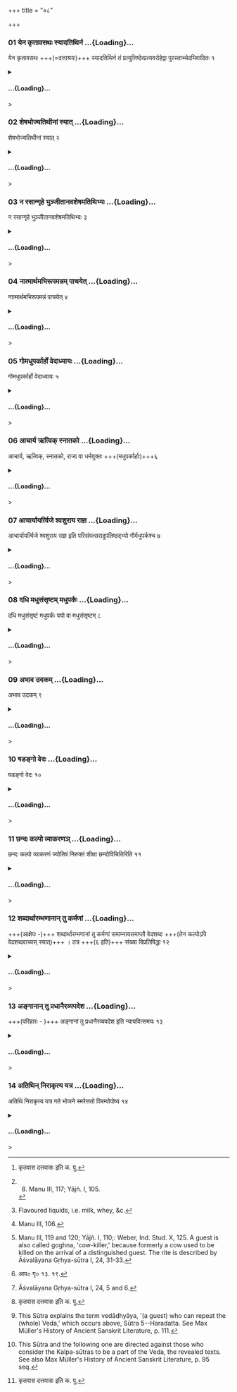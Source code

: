 +++
title = "०८"

+++

<div class="js_include" includetitle="false" newlevelforh1="3" unfilled url="/vedAH_yajuH/taittirIyam/sUtram/ApastambaH/dharma-sUtram/vishvAsa-prastutiH/2/04/08/01_yena_kRtAvasathaH_syAdatithirna.md">

### 01 येन कृतावसथः स्यादतिथिर्न …{Loading}…

येन कृतावसथः +++(=दत्ताश्रयः)+++ स्यादतिथिर्न तं प्रत्युत्तिष्ठेत्प्रत्यवरोहेद्वा पुरस्ताच्चेदभिवादितः १

</div>

<div class="js_include collapsed" newlevelforh1="4" title="सर्वाष् टीकाः" unfilled url="/vedAH_yajuH/taittirIyam/sUtram/ApastambaH/dharma-sUtram/sarvASh_TIkAH/2/04/08/01_yena_kRtAvasathaH_syAdatithirna.md">

<details><summary><h4> …{Loading}…</h4>></summary>
<details><summary>Bühler</summary>

1. On the second and following days of the guest's stay, the host shall not rise or descend (from his couch) in order to salute his (guest), if he has been saluted before (on the first day).
</details>

<details><summary>हरदत्त-टीका</summary>

##### सूत्रम्
येन कृतावसथः स्यादतिथिर्न तं प्रत्युत्तिष्ठेत्प्रत्यवरोहेद्वा पुरस्ताच्चेदभिवादितः ॥ १॥  
##### टिप्पनी
येन गृहस्थेनाऽतिथिः कृतावसथः स्यात् [^१]कृतावासः दत्तावासः स्यात् । द्वितीययान्तरिक्ष्यानित्यादिवचनात् द्वितीयादिष्वहस्सु तं प्रति न प्रत्युत्तिष्ठेत् । नाऽप्यासनात् प्रत्यवरोहेत् । स चेत्तस्मिन्नहनि पूर्वमेवाभिवादितः । अनभिवादिते तु अभिवादनार्थं प्रत्युत्तिष्ठेत्, प्रत्यवरोहेच्च ॥१॥  

[^१]: कृतवास दत्तवासः इति क. पु.
</details>
</details>

</div>

<div class="js_include" includetitle="false" newlevelforh1="3" unfilled url="/vedAH_yajuH/taittirIyam/sUtram/ApastambaH/dharma-sUtram/vishvAsa-prastutiH/2/04/08/02_sheShabhojyatithInAM_syAt.md">

### 02 शेषभोज्यतिथीनां स्यात् …{Loading}…

शेषभोज्यतिथीनां स्यात् २

</div>

<div class="js_include collapsed" newlevelforh1="4" title="सर्वाष् टीकाः" unfilled url="/vedAH_yajuH/taittirIyam/sUtram/ApastambaH/dharma-sUtram/sarvASh_TIkAH/2/04/08/02_sheShabhojyatithInAM_syAt.md">

<details><summary><h4> …{Loading}…</h4>></summary>
<details><summary>Bühler</summary>

2. He shall eat after his guests. [^1] 

[^1]:  8. Manu III, 117; Yājñ. I, 105.
</details>

<details><summary>हरदत्त-टीका</summary>

##### सूत्रम्
शेषभोज्यतिथीनां स्यात् ॥ २ ॥  
##### टिप्पनी
'अतिथीनेवाग्रे भोजये (२.४.११.)दित्येव सिद्धे वचनमिदं प्रमादाद्यन्न दत्तमतिथये, तन्न भुञ्जीतेत्येवमर्थम् ॥ २ ॥
</details>
</details>

</div>

<div class="js_include" includetitle="false" newlevelforh1="3" unfilled url="/vedAH_yajuH/taittirIyam/sUtram/ApastambaH/dharma-sUtram/vishvAsa-prastutiH/2/04/08/03_na_rasAngRhe_bhunjItAnavasheShamatithibhyaH.md">

### 03 न रसान्गृहे भुञ्जीतानवशेषमतिथिभ्यः …{Loading}…

न रसान्गृहे भुञ्जीतानवशेषमतिथिभ्यः ३

</div>

<div class="js_include collapsed" newlevelforh1="4" title="सर्वाष् टीकाः" unfilled url="/vedAH_yajuH/taittirIyam/sUtram/ApastambaH/dharma-sUtram/sarvASh_TIkAH/2/04/08/03_na_rasAngRhe_bhunjItAnavasheShamatithibhyaH.md">

<details><summary><h4> …{Loading}…</h4>></summary>
<details><summary>Bühler</summary>

3. He shall not consume all the flavoured liquids in the house, so as to leave nothing for guests. [^2] 

[^2]:  Flavoured liquids, i.e. milk, whey, &c.
</details>

<details><summary>हरदत्त-टीका</summary>

##### सूत्रम्
न रसान् गृहे भुञ्जीताऽनवशेषमतिथिभ्यः ॥ ३ ॥  
##### टिप्पनी
आगामिभ्योऽतिथिभ्यो यथा न किञ्चित् गृहेऽवशिष्यते, तथा गव्यादयो रसा न भोज्याः । सद्यस्सम्पादयितुमशक्यत्वाद्रसानाम् ॥३॥
</details>
</details>

</div>

<div class="js_include" includetitle="false" newlevelforh1="3" unfilled url="/vedAH_yajuH/taittirIyam/sUtram/ApastambaH/dharma-sUtram/vishvAsa-prastutiH/2/04/08/04_nAtmArthamabhirUpamannam_pAchayet.md">

### 04 नात्मार्थमभिरूपमन्नम् पाचयेत् …{Loading}…

नात्मार्थमभिरूपमन्नं पाचयेत् ४

</div>

<div class="js_include collapsed" newlevelforh1="4" title="सर्वाष् टीकाः" unfilled url="/vedAH_yajuH/taittirIyam/sUtram/ApastambaH/dharma-sUtram/sarvASh_TIkAH/2/04/08/04_nAtmArthamabhirUpamannam_pAchayet.md">

<details><summary><h4> …{Loading}…</h4>></summary>
<details><summary>Bühler</summary>

4. He shall not cause sweetmeats to be prepared for his own sake. [^3] 

[^3]:  Manu III, 106.
</details>

<details><summary>हरदत्त-टीका</summary>

##### सूत्रम्
नाऽऽत्मार्थमभिरूपमन्नं पाचयेत् ॥ ४ ॥  
##### टिप्पनी
आत्मानमुद्दिश्याऽभिरूपमन्न स्वाद्वपूपादि न पाचयेत् ॥ ४॥
</details>
</details>

</div>

<div class="js_include" includetitle="false" newlevelforh1="3" unfilled url="/vedAH_yajuH/taittirIyam/sUtram/ApastambaH/dharma-sUtram/vishvAsa-prastutiH/2/04/08/05_gomadhuparkArho_vedAdhyAyaH.md">

### 05 गोमधुपर्कार्हो वेदाध्यायः …{Loading}…

गोमधुपर्कार्हो वेदाध्यायः ५

</div>

<div class="js_include collapsed" newlevelforh1="4" title="सर्वाष् टीकाः" unfilled url="/vedAH_yajuH/taittirIyam/sUtram/ApastambaH/dharma-sUtram/sarvASh_TIkAH/2/04/08/05_gomadhuparkArho_vedAdhyAyaH.md">

<details><summary><h4> …{Loading}…</h4>></summary>
<details><summary>Bühler</summary>

5. (A guest) who can repeat the (whole) Veda (together with the supplementary books) is worthy to receive a cow and the Madhuparka, [^4] 

[^4]:  Manu III, 119 and 120; Yājñ. I, 110;: Weber, Ind. Stud. X, 125. A guest is also called goghna, 'cow-killer,' because formerly a cow used to be killed on the arrival of a distinguished guest. The rite is described by Āśvalāyana Gṛhya-sūtra I, 24, 31-33.
</details>

<details><summary>हरदत्त-टीका</summary>

##### सूत्रम्
गोमधुपर्कार्हो वेदाध्यायः ॥ ५ ॥  
##### टिप्पनी
साङ्गस्य वेदस्याऽध्येता वेदाध्यायः । सोऽतिथिर्मधुपर्कमर्हति; गां च दक्षिणाम् ॥ ५ ॥
</details>
</details>

</div>

<div class="js_include" includetitle="false" newlevelforh1="3" unfilled url="/vedAH_yajuH/taittirIyam/sUtram/ApastambaH/dharma-sUtram/vishvAsa-prastutiH/2/04/08/06_AchArya_Rtvik_snAtako.md">

### 06 आचार्य ऋत्विक् स्नातको …{Loading}…

आचार्य, ऋत्विक्, स्नातको, राजा वा धर्मयुक्तः +++(मधुपर्कार्हाः)+++६

</div>

<div class="js_include collapsed" newlevelforh1="4" title="सर्वाष् टीकाः" unfilled url="/vedAH_yajuH/taittirIyam/sUtram/ApastambaH/dharma-sUtram/sarvASh_TIkAH/2/04/08/06_AchArya_Rtvik_snAtako.md">

<details><summary><h4> …{Loading}…</h4>></summary>
<details><summary>Bühler</summary>

6. (And also) the teacher, an officiating priest, a Snātaka, and a just king (though not learned in the Veda).
</details>

<details><summary>हरदत्त-टीका</summary>

##### सूत्रम्
आचार्यं ऋत्विक्स्नातको राजा वा धर्मयुक्तः ॥ ६ ॥  
##### टिप्पनी
अवेदाध्याया अप्य् आचार्यादयो गो-मधु-पर्कार्हाः । 

अत एव ज्ञायते—  
एकदेशाध्यायिनाव् अप्य् **ऋत्विगाचार्यौ** भवत इति ।  
**धर्मयुक्त** इति राज्ञो विशेषणम् ।  
वाशब्दः समुच्चये ॥६॥
</details>
</details>

</div>

<div class="js_include" includetitle="false" newlevelforh1="3" unfilled url="/vedAH_yajuH/taittirIyam/sUtram/ApastambaH/dharma-sUtram/vishvAsa-prastutiH/2/04/08/07_AchAryAyartvije_shvashurAya_rAjna.md">

### 07 आचार्यायर्त्विजे श्वशुराय राज्ञ …{Loading}…

आचार्यायर्त्विजे श्वशुराय राज्ञ इति परिसंवत्सरादुपतिष्ठद्भ्यो गौर्मधुपर्कश्च ७

</div>

<div class="js_include collapsed" newlevelforh1="4" title="सर्वाष् टीकाः" unfilled url="/vedAH_yajuH/taittirIyam/sUtram/ApastambaH/dharma-sUtram/sarvASh_TIkAH/2/04/08/07_AchAryAyartvije_shvashurAya_rAjna.md">

<details><summary><h4> …{Loading}…</h4>></summary>
<details><summary>Bühler</summary>

7. A cow and the Madhuparka (shall be offered) to the teacher, to an officiating priest, to a father-in-law, and to a king, if they come after a year has elapsed (since their former visit).
</details>

<details><summary>हरदत्त-टीका</summary>

##### सूत्रम्
आचार्यायर्त्विजे श्वशुराय राज्ञ इति परिसंवत्सरादुपतिष्ठद्भ्यो गौर्मधुपर्कश्च ॥ ७ ॥  
##### टिप्पनी
एतत् [^२]गृह्ये व्याख्यातम् । गौरत्र दक्षिणाधिका विधीयते ॥७॥  

[^२]: आप० गृ० १३. १९.
</details>
</details>

</div>

<div class="js_include" includetitle="false" newlevelforh1="3" unfilled url="/vedAH_yajuH/taittirIyam/sUtram/ApastambaH/dharma-sUtram/vishvAsa-prastutiH/2/04/08/08_dadhi_madhusaMsRShTam_madhuparkaH.md">

### 08 दधि मधुसंसृष्टम् मधुपर्कः …{Loading}…

दधि मधुसंसृष्टं मधुपर्कः पयो वा मधुसंसृष्टम् ८

</div>

<div class="js_include collapsed" newlevelforh1="4" title="सर्वाष् टीकाः" unfilled url="/vedAH_yajuH/taittirIyam/sUtram/ApastambaH/dharma-sUtram/sarvASh_TIkAH/2/04/08/08_dadhi_madhusaMsRShTam_madhuparkaH.md">

<details><summary><h4> …{Loading}…</h4>></summary>
<details><summary>Bühler</summary>

8. The Madhuparka shall consist of curds mixed with honey, or of milk mixed with honey. [^5] 

[^5]:  Āśvalāyana Gṛhya-sūtra I, 24, 5 and 6.
</details>

<details><summary>हरदत्त-टीका</summary>

##### सूत्रम्
दधि मधुसंसृष्टं मधुपर्कः पयो वा मधुसंसृष्टम् ॥ ८॥
###### प्रस्तावः
कोऽसौ मधुपर्क इत्यत आह—  
##### टिप्पनी
[^१]गृह्योक्तस्याऽनुवादोऽयमुत्तरविवक्षया ॥ ८ ॥   

[^१]: “दधिमध्विति संसृज्य—त्रिवृतमेके घृतं च । पंक्तिमेके धानास्सक्तूंश्च" इति गृह्ये उक्तम् ।
</details>
</details>

</div>

<div class="js_include" includetitle="false" newlevelforh1="3" unfilled url="/vedAH_yajuH/taittirIyam/sUtram/ApastambaH/dharma-sUtram/vishvAsa-prastutiH/2/04/08/09_abhAva_udakam.md">

### 09 अभाव उदकम् …{Loading}…

अभाव उदकम् ९

</div>

<div class="js_include collapsed" newlevelforh1="4" title="सर्वाष् टीकाः" unfilled url="/vedAH_yajuH/taittirIyam/sUtram/ApastambaH/dharma-sUtram/sarvASh_TIkAH/2/04/08/09_abhAva_udakam.md">

<details><summary><h4> …{Loading}…</h4>></summary>
<details><summary>Bühler</summary>

9. On failure (of these substances) water (mixed with honey may be used).
</details>

<details><summary>हरदत्त-टीका</summary>

##### सूत्रम्
अभाव उदकम् ॥ ९॥  
##### टिप्पनी
दधिपयसोरलाभ उदकमपि देयम् । मधुसंसृष्टमित्येके । नेत्यन्ये, पूर्वत्र पुनर्मधुसंसृष्टग्रहणादिति ॥९॥
</details>
</details>

</div>

<div class="js_include" includetitle="false" newlevelforh1="3" unfilled url="/vedAH_yajuH/taittirIyam/sUtram/ApastambaH/dharma-sUtram/vishvAsa-prastutiH/2/04/08/10_ShaDango_vedaH.md">

### 10 षडङ्गो वेदः …{Loading}…

षडङ्गो वेदः १०

</div>

<div class="js_include collapsed" newlevelforh1="4" title="सर्वाष् टीकाः" unfilled url="/vedAH_yajuH/taittirIyam/sUtram/ApastambaH/dharma-sUtram/sarvASh_TIkAH/2/04/08/10_ShaDango_vedaH.md">

<details><summary><h4> …{Loading}…</h4>></summary>
<details><summary>Bühler</summary>

10. The Veda has six Aṅgas (auxiliary works). [^6] 

[^6]:  This Sūtra explains the term vedādhyāya, '(a guest) who can repeat the (whole) Veda,' which occurs above, Sūtra 5--Haradatta. See Max Müller's History of Ancient Sanskrit Literature, p. 111.
</details>

<details><summary>हरदत्त-टीका</summary>

##### सूत्रम्
षडङ्गो वेदः ॥१०॥  
###### प्रस्तावः
वेदाध्याय इत्यत्र विवक्षितं वेदमाह—  
##### टिप्पनी
षड्भिरङ्गैर्युक्तोऽत्र वेदो गृह्यत इति ॥ १० ॥
</details>
</details>

</div>

<div class="js_include" includetitle="false" newlevelforh1="3" unfilled url="/vedAH_yajuH/taittirIyam/sUtram/ApastambaH/dharma-sUtram/vishvAsa-prastutiH/2/04/08/11_ChandaH_kalpo_vyAkaraNa~n.md">

### 11 छन्दः कल्पो व्याकरणञ् …{Loading}…

छन्दः कल्पो व्याकरणं ज्योतिषं निरुक्तं शीक्षा छन्दोविचितिरिति ११

</div>

<div class="js_include collapsed" newlevelforh1="4" title="सर्वाष् टीकाः" unfilled url="/vedAH_yajuH/taittirIyam/sUtram/ApastambaH/dharma-sUtram/sarvASh_TIkAH/2/04/08/11_ChandaH_kalpo_vyAkaraNa~n.md">

<details><summary><h4> …{Loading}…</h4>></summary>
<details><summary>Bühler</summary>

11. (The six auxiliary works are) the Kalpa (teaching the ritual) of the Veda, the treatises on grammar, astronomy, etymology, phonetics, and metrics.
</details>

<details><summary>हरदत्त-टीका</summary>

##### सूत्रम्
छन्दोविचितिरिति ॥ ११ ॥  
###### प्रस्तावः
कानि तान्यज्ञानीत्यत आह-~
##### टिप्पनी
छन्दो वेदः । तत्कल्पयति प्रतिशाखं शाखान्तराधीतेन न्यायप्राप्तेन चाऽङ्गकलापेनोपेतस्य कर्मणः प्रयोगकल्पनयोपस्कुरुत इति छन्दः— कल्पः कल्पसूत्राणि । व्याकरण अर्थविशेषमाश्रित्य पदमन्वाचक्षाणं पदपदार्थप्रतिपादनेन वेदस्योपकारकं विद्यास्थानम् । सूर्यादीनि ज्योतींष्यधिकृत्य प्रवृत्तं शास्त्रं ज्योतिषम् । आदिवृद्ध्यभावे यत्नः कार्यः । तदप्यध्ययनोपयोगिनमनुष्ठानोपयोगिनं च कालविशेषं प्रतिपादयदुपकारकम् । निरुक्तमपि व्याकरणस्यैव कार्त्स्न्यम् । शीक्षा वर्णानां स्थानप्रयत्नादिकमध्ययनकाले कर्मणि च मन्त्राणामुच्चारणप्रकारं शिक्षयतीति । पृषोदरादित्वाद्दीर्घः। गायत्र्यादीनि छन्दांसि यया विचीयन्ते विविच्य ज्ञायन्ते, सा छन्दोविचितिः । एतान्यङ्गानि अङ्गसंस्तवादङ्गत्वम् ।  

'मुखं व्याकरणं तस्य ज्योतिषं नेत्रमुच्यते ।  
निरुक्तं श्रोत्रमुद्दिष्टं छन्दसा विचितिः पदे ।  

शिक्षा घ्राणं तु वेदस्य हस्तौ कल्पान् प्रचक्षते ॥ इति ।  
उपकारकत्वाच ॥ ११ ॥
</details>
</details>

</div>

<div class="js_include" includetitle="false" newlevelforh1="3" unfilled url="/vedAH_yajuH/taittirIyam/sUtram/ApastambaH/dharma-sUtram/vishvAsa-prastutiH/2/04/08/12_shabdArthArambhaNAnAn_tu_karmaNAM.md">

### 12 शब्दार्थारम्भणानान् तु कर्मणां …{Loading}…

+++(आक्षेपः -)+++ शब्दार्थारम्भणानां तु कर्मणां समाम्नायसमाप्तौ वेदशब्दः +++(तेन कल्पोऽपि वेदशब्दवाच्यस् स्यात्)+++ । तत्र +++(६ इति)+++ संख्या विप्रतिषिद्धा १२

</div>

<div class="js_include collapsed" newlevelforh1="4" title="सर्वाष् टीकाः" unfilled url="/vedAH_yajuH/taittirIyam/sUtram/ApastambaH/dharma-sUtram/sarvASh_TIkAH/2/04/08/12_shabdArthArambhaNAnAn_tu_karmaNAM.md">

<details><summary><h4> …{Loading}…</h4>></summary>
<details><summary>Bühler</summary>

12. (If any one should contend that) the term Veda (on account of its etymology, implying that which teaches duty or whereby one obtains spiritual merit) applies to the complete collection of (works which contain) rules for rites to be performed on the authority of precepts, (that, consequently, the Kalpa-sūtras form part of the Veda, and that thereby) the number (fixed above) for those (Aṅgas) is proved to be wrong, [^7] 

[^7]:  This Sūtra and the following one are directed against those who consider the Kalpa-sūtras to be a part of the Veda, the revealed texts. See also Max Müller's History of Ancient Sanskrit Literature, p. 95 seq.
</details>

<details><summary>हरदत्त-टीका</summary>

##### सूत्रम्
शब्दार्थारम्भणानां तु कर्मणां समाम्नायसमाप्तौ वेदशब्दस्तत्र सङ्ख्या विप्रतिषिद्धा ॥ १२ ॥  
###### प्रस्तावः
उक्त उपकारः, अत्र चोदयति —  
##### टिप्पनी
शब्दार्थतया यान्यारभ्यन्ते न प्रत्यक्षादिप्रमाणगोचरतया, तानि शब्दार्थारम्भणानि कर्माणि वैदिकान्यग्निहोत्रादीनि । तेषां समाम्नाय उपदेशः । तस्य समाप्तौ स यावता ग्रन्थजातेन समाप्तोऽनुष्ठानपर्यन्तो भवति, तत्र वेदशब्दो वर्तते । वेदयति धर्मं विदन्त्यनेनेति वा धर्ममिति । न च मन्त्रब्राह्मणमात्रेणाऽनुष्ठानपर्यन्त उपदेशो भवति । किं तु कल्पसूत्रैरपि सह । ततश्च तेषामपि वेदस्वरूप एवानुप्रवेशात् पञ्चैवाऽङ्गानि । तत्र षट्संख्या विप्रतिषिद्धेति ॥ १२ ॥
</details>
</details>

</div>

<div class="js_include" includetitle="false" newlevelforh1="3" unfilled url="/vedAH_yajuH/taittirIyam/sUtram/ApastambaH/dharma-sUtram/vishvAsa-prastutiH/2/04/08/13_angAnAn_tu_pradhAnairavyapadesha.md">

### 13 अङ्गानान् तु प्रधानैरव्यपदेश …{Loading}…

+++(परिहारः - )+++ अङ्गानां तु प्रधानैरव्यपदेश इति न्यायवित्समयः १३

</div>

<div class="js_include collapsed" newlevelforh1="4" title="सर्वाष् टीकाः" unfilled url="/vedAH_yajuH/taittirIyam/sUtram/ApastambaH/dharma-sUtram/sarvASh_TIkAH/2/04/08/13_angAnAn_tu_pradhAnairavyapadesha.md">

<details><summary><h4> …{Loading}…</h4>></summary>
<details><summary>Bühler</summary>

13. (Then we answer), All those who are learned in Mīmāṃsā are agreed that (the terms Veda, Brāhmaṇa, and the like, which are applied to) the principal (works), do not include the Aṅgas (the Kalpa-sūtras and the rest). he remembers at any time during dinner,
</details>

<details><summary>हरदत्त-टीका</summary>

##### सूत्रम्
अङ्गानां तु प्रधानैरव्यपदेश इति न्यायवित्समयः ॥१३॥  
###### प्रस्तावः
परिहरति —  
##### टिप्पनी
अङ्गान्येव कल्पसूत्राणि न वेदस्वरूपाणि । पौरुषेयतया स्मरणात् । कतिपयान्येव हि तेषु ब्राह्मणवाक्यानि, भूयिष्ठानि स्ववाक्यानि । अङ्गानां च तेषां प्रधानवाचिभिश्शब्दैः छन्दो वेदो ब्राह्मणमित्यादिभिर्व्यपदेशो न न्याय्य इति न्यायविदां सिद्धान्तः। ताविमौ पूर्वपक्षसिद्धान्तौ [^१]कल्पसूत्राधिकरणे स्पष्टं द्रष्टव्यौ । यत्तूक्तं न मन्त्रब्राह्मणमात्रेण पूर्ण उपदेश इति। नैष स्थाणोरपराधो यदेनमन्धो न पश्यतीति, पुरुषापराधस्स भवति । इदं तु भवानाचष्टाम्-कल्पसूत्रकाराणामियं प्रयोगकल्पना कुतस्त्यति । न्यायोपबृंहिताभ्यां मन्त्रब्राह्मणाम्यामिति वक्तव्यम् । नान्या गतिः । एवं सति भवानपि यततां तादृशस्यामिति । ततो मन्त्रब्राह्मणाभ्यामेव पूर्णमवभोत्स्यत इति ॥१३॥  

[^१]: पू.मी. १. ३. ९. कल्पसूत्राणां बौधायनापस्तम्बादिप्रणीतानां यत्र साक्षाद्वेदत्वनिराकरणं क्रियते किन्तु वेदमूलत्वेनैव प्रामाण्यं स्थाप्यते । तत् कल्पसूत्राधिकरणम् ॥
</details>
</details>

</div>

<div class="js_include" includetitle="false" newlevelforh1="3" unfilled url="/vedAH_yajuH/taittirIyam/sUtram/ApastambaH/dharma-sUtram/vishvAsa-prastutiH/2/04/08/14_atithin_nirAkRtya_yatra.md">

### 14 अतिथिन् निराकृत्य यत्र …{Loading}…

अतिथिं निराकृत्य यत्र गते भोजने स्मरेत्ततो विरम्योपोष्य १४

</div>

<div class="js_include collapsed" newlevelforh1="4" title="सर्वाष् टीकाः" unfilled url="/vedAH_yajuH/taittirIyam/sUtram/ApastambaH/dharma-sUtram/sarvASh_TIkAH/2/04/08/14_atithin_nirAkRtya_yatra.md">

<details><summary><h4> …{Loading}…</h4>></summary>
<details><summary>Bühler</summary>

14. If he remembers at any time that he has refused a guest, he shall at once leave off eating and fast on that day,
</details>

<details><summary>हरदत्त-टीका</summary>

##### सूत्रम्
अतिथिं निराकृत्य यत्र गते भोजने स्मरेत्ततो विरम्योपोष्य ॥ १४ ॥  
##### टिप्पनी
अतिथिमागतं केनचित्प्रकारेण निराकृत्य भोजने प्रवृत्तो यत्र गते यदवस्थाप्राप्ते भोजने स्मरेत्-धिङ्मया स निराकृत इति, तत्रैव भोजनाद्विरम्य तस्मिन्नहन्युपोष्य ॥१४॥  

इत्यापस्तम्बधर्मसूत्रे उज्वलोपेते द्वितीयप्रश्नेऽष्टमी कण्डिका ॥८॥
</details>
</details>

</div>
